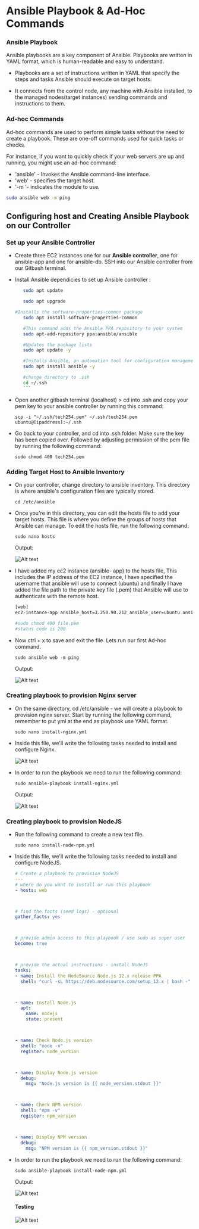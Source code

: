 # Ansible Playbook & Ad-Hoc Commands

### Ansible Playbook

Ansible playbooks are a key component of Ansible. Playbooks are written in YAML format, which is human-readable and easy to understand.

- Playbooks are a set of instructions written in YAML that specify the steps and tasks Ansible should execute on target hosts. 

-  It connects from the control node, any machine with Ansible installed, to the managed nodes(target instances) sending commands and instructions to them.

### Ad-hoc Commands 

Ad-hoc commands are used to perform simple tasks without the need to create a playbook. These are one-off commands used for quick tasks or checks. 

For instance, if you want to quickly check if your web servers are up and running, you might use an ad-hoc command:

- 'ansible' - Invokes the Ansible command-line interface.
- 'web' - specifies the target host. 
- '-m '- indicates the module to use.
   
```bash
sudo ansible web -m ping
```

## Configuring host and Creating Ansible Playbook on our Controller

   ### Set up your Ansible Controller

- Create three EC2 instances one for our **Ansible controller**, one for ansible-app and one for ansible-db.  SSH into our Ansible controller from our Gitbash terminal. 
  
- Install Ansible dependicies to set up Ansible controller : 

     ```bash
        sudo apt update 

        sudo apt upgrade 

     #Installs the software-properties-common package
        sudo apt install software-properties-common

        #This command adds the Ansible PPA repository to your system
        sudo apt-add-repository ppa:ansible/ansible

        #Updates the package lists
        sudo apt update -y

        #Installs Ansible, an automation tool for configuration management.
        sudo apt install ansible -y

        #change directory to .ssh
        cd ~/.ssh
        ```
- Open another gitbash terminal (localhost) > cd into .ssh and copy your pem key to your ansible controller by running this command: 

    ```
    scp -i "~/.ssh/tech254.pem" ~/.ssh/tech254.pem ubuntu@[ipaddress]:~/.ssh
    ```
- Go back to your controller, and cd into .ssh folder. Make sure the key has been copied over. Followed by adjusting permission of the pem file by running the following command:

    ```
    sudo chmod 400 tech254.pem 
    ```

### Adding Target Host to Ansible Inventory

- On your controller, change directory to ansible inventory. This directory is where ansible's configuration files are typically stored.
  
    ```
    cd /etc/ansible 
    ```

- Once you're in this directory, you can edit the hosts file to add your target hosts. This file is where you define the groups of hosts that Ansible can manage. To edit the hosts file, run the following command:
  
  ```
  sudo nano hosts
  ```

  Output: 

  ![Alt text](images/sudo_nano_hosts.png)

- I have added my ec2 instance (ansible- app) to the hosts file, This includes the IP address of the EC2 instance, I have specified the username that ansible will use to connect (ubuntu) and finally I have added the file path to the private key file (.pem) that Ansible will use to authenticate with the remote host.

    ```bash
    [web]
    ec2-instance-app ansible_host=3.250.90.212 ansible_user=ubuntu ansible_ssh_private_key_file=/home/ubuntu/.ssh/tech254.pem

    #sudo chmod 400 file.pem
    #status code is 200
    ```

- Now ctrl + x to save and exit the file. Lets run our first Ad-hoc command. 
  
    ```
    sudo ansible web -m ping
    ```

    Output: 

    ![Alt text](images/ping.png)

### Creating playbook to provision Nginx server

- On the same directory, cd /etc/ansible - we will create a playbook to provision nginx server. Start by running the following command, remember to put yml at the end as playbook use YAML format. 
   
  ```
  sudo nano install-nginx.yml
  ``````

- Inside this file, we'll write the following tasks needed to install and configure Nginx.

  ![Alt text](images/install_nginx_playbook.png)

- In order to run the playbook we need to run the following command: 
    ``` 
    sudo ansible-playbook install-nginx.yml
    ```

  Output: 

  ![Alt text](images/nginx_output.png)

### Creating playbook to provision NodeJS

- Run the following command to create a new text file. 

    ```
    sudo nano install-node-npm.yml
    ```

- Inside this file, we'll write the following tasks needed to install and configure NodeJS.

    ```YAML
    # Create a playbook to provision NodeJS
    ---
    # where do you want to install or run this playbook
  - hosts: web

 

  # find the facts (seed logs) - optional
  gather_facts: yes

 

  # provide admin access to this playbook / use sudo as super user
  become: true

 

  # provide the actual instructions - install NodeJS
  tasks:
    - name: Install the NodeSource Node.js 12.x release PPA
      shell: "curl -sL https://deb.nodesource.com/setup_12.x | bash -"

 

    - name: Install Node.js
      apt:
        name: nodejs
        state: present

 

    - name: Check Node.js version
      shell: "node -v"
      register: node_version

 

    - name: Display Node.js version
      debug:
        msg: "Node.js version is {{ node_version.stdout }}"

 

    - name: Check NPM version
      shell: "npm -v"
      register: npm_version

 

    - name: Display NPM version
      debug:
        msg: "NPM version is {{ npm_version.stdout }}"

    ```
- In order to run the playbook we need to run the following command: 
    ``` 
    sudo ansible-playbook install-node-npm.yml
    ```
    Output: 

    ![Alt text](images/nodejs_playbook.png)

     #### Testing 
     
    ![Alt text](images/nginx_working.png)